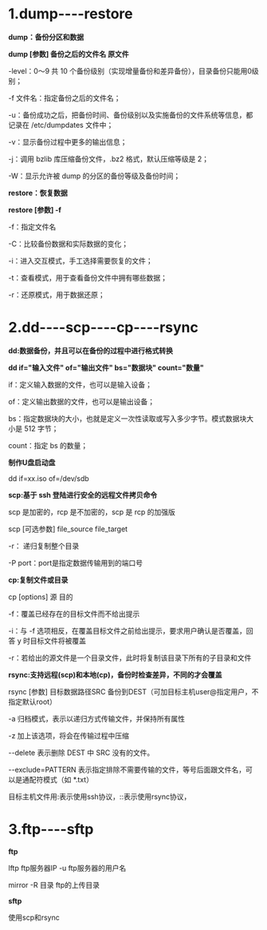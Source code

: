 # 1.dump----restore

**dump：备份分区和数据**

**dump [参数] 备份之后的文件名 原文件**

-level：0～9 共 10 个备份级别（实现增量备份和差异备份），目录备份只能用0级别；

-f  文件名：指定备份之后的文件名；

-u：备份成功之后，把备份时间、备份级别以及实施备份的文件系统等信息，都记录在 /etc/dumpdates 文件中；

-v：显示备份过程中更多的输出信息；

-j：调用 bzlib 库压缩备份文件，.bz2 格式，默认压缩等级是 2；

-W：显示允许被 dump 的分区的备份等级及备份时间；

**restore：恢复数据**

**restore [参数] -f**

-f：指定文件名

-C：比较备份数据和实际数据的变化；

-i：进入交互模式，手工选择需要恢复的文件；

-t：查看模式，用于查看备份文件中拥有哪些数据；

-r：还原模式，用于数据还原；

# 2.dd----scp----cp----rsync

**dd:数据备份，并且可以在备份的过程中进行格式转换**

**dd if="输入文件" of="输出文件" bs="数据块" count="数量"**

if：定义输入数据的文件，也可以是输入设备；

of：定义输出数据的文件，也可以是输出设备；

bs：指定数据块的大小，也就是定义一次性读取或写入多少字节。模式数据块大小是 512 字节；

count：指定 bs 的数量；

**制作U盘启动盘**

dd if=xx.iso of=/dev/sdb

**scp:基于 ssh 登陆进行安全的远程文件拷贝命令**

scp 是加密的，rcp 是不加密的，scp 是 rcp 的加强版

scp [可选参数] file_source file_target 

-r： 递归复制整个目录

-P port：port是指定数据传输用到的端口号

**cp:复制文件或目录**

cp [options] 源 目的

-f：覆盖已经存在的目标文件而不给出提示

-i：与 -f 选项相反，在覆盖目标文件之前给出提示，要求用户确认是否覆盖，回答 y 时目标文件将被覆盖

-r：若给出的源文件是一个目录文件，此时将复制该目录下所有的子目录和文件

**rsync:支持远程(scp)和本地(cp)，备份时检查差异，不同的才会覆盖**

rsync [参数] 目标数据路径SRC 备份到DEST（可加目标主机user@指定用户，不指定默认root）

-a	归档模式，表示以递归方式传输文件，并保持所有属性

-z	加上该选项，将会在传输过程中压缩

--delete	表示删除 DEST 中 SRC 没有的文件。

--exclude=PATTERN	表示指定排除不需要传输的文件，等号后面跟文件名，可以是通配符模式（如 *.txt）

目标主机文件用:表示使用ssh协议，::表示使用rsync协议，

# 3.ftp----sftp

**ftp**

lftp ftp服务器IP -u ftp服务器的用户名

mirror -R 目录 ftp的上传目录

**sftp**

使用scp和rsync
